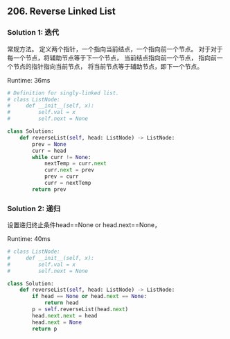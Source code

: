 ## 206. Reverse Linked List


### Solution 1: 迭代

常规方法。
定义两个指针，一个指向当前结点，一个指向前一个节点。
对于对于每一个节点，将辅助节点等于下一个节点，
当前结点指向前一个节点，
指向前一个节点的指针指向当前节点，
将当前节点等于辅助节点，即下一个节点。

Runtime: 36ms

```Python
# Definition for singly-linked list.
# class ListNode:
#     def __init__(self, x):
#         self.val = x
#         self.next = None

class Solution:
    def reverseList(self, head: ListNode) -> ListNode:
        prev = None
        curr = head
        while curr != None:
            nextTemp = curr.next
            curr.next = prev
            prev = curr
            curr = nextTemp
        return prev
```



### Solution 2: 递归

设置递归终止条件head==None or head.next==None，


Runtime: 40ms

```Python
# class ListNode:
#     def __init__(self, x):
#         self.val = x
#         self.next = None

class Solution:
    def reverseList(self, head: ListNode) -> ListNode:
        if head == None or head.next == None:
            return head
        p = self.reverseList(head.next)
        head.next.next = head
        head.next = None
        return p
```
